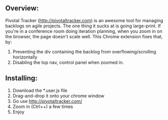 ## Overview:

Pivotal Tracker (http://pivotaltracker.com) is an awesome tool for managing backlogs on agile projects.  The one thing it sucks at is going large-print.  If you're in a conference room doing iteration planning, when you zoom in on the browser, the page doesn't scale well.  This Chrome extension fixes that, by:

1. Preventing the div containing the backlog from overflowing/scrolling horizontally
2. Disabling the top nav, control panel when zoomed in.

## Installing:

1. Download the *.user.js file
2. Drag-and-drop it onto your chrome window
3. Go use http://pivotaltracker.com/
4. Zoom in (Ctrl++) a few times
5. Enjoy

